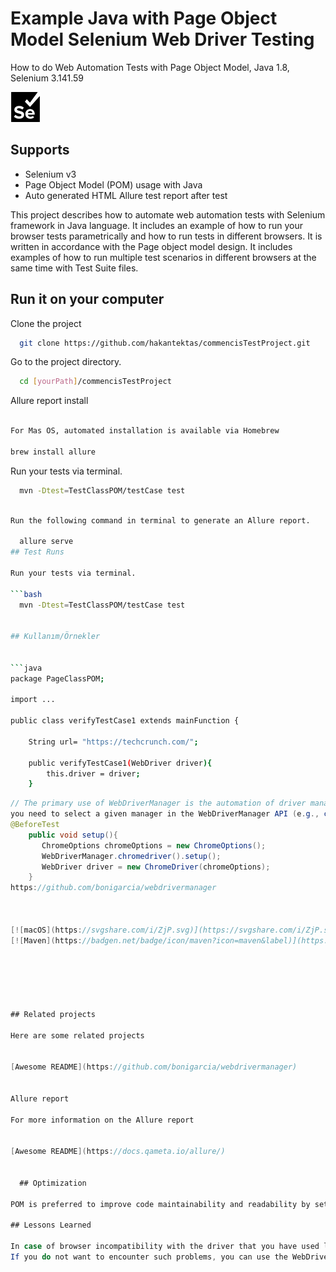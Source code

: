
# Example Java with Page Object Model Selenium Web Driver Testing

How to do Web Automation Tests with Page Object Model, Java 1.8, Selenium 3.141.59



<img src="https://github.com/hakantektas/commencisTestProject/blob/main/selenium.svg" width="width:400px;height:400px;">

## **Supports**

* Selenium v3
* Page Object Model (POM) usage with Java
* Auto generated HTML Allure test report after test

This project describes how to automate web automation tests with Selenium framework in Java language. It includes an example of how to run your browser tests parametrically and how to run tests in different browsers. It is written in accordance with the Page object model design. It includes examples of how to run multiple test scenarios in different browsers at the same time with Test Suite files.
## Run it on your computer

Clone the project

```bash
  git clone https://github.com/hakantektas/commencisTestProject.git
```

Go to the project directory.

```bash
  cd [yourPath]/commencisTestProject
```

Allure report install

```bash

For Mas OS, automated installation is available via Homebrew

brew install allure
```

Run your tests via terminal. 

```bash
  mvn -Dtest=TestClassPOM/testCase test

```

```bash

Run the following command in terminal to generate an Allure report.

  allure serve 
## Test Runs

Run your tests via terminal. 

```bash
  mvn -Dtest=TestClassPOM/testCase test

  
## Kullanım/Örnekler


```java
package PageClassPOM;

import ...

public class verifyTestCase1 extends mainFunction {

    String url= "https://techcrunch.com/";

    public verifyTestCase1(WebDriver driver){
        this.driver = driver;
    }
```

```java
// The primary use of WebDriverManager is the automation of driver management. For using this feature, 
you need to select a given manager in the WebDriverManager API (e.g., chromedriver() for Chrome) and invoke the method setup().
@BeforeTest
    public void setup(){
       ChromeOptions chromeOptions = new ChromeOptions();
       WebDriverManager.chromedriver().setup();
       WebDriver driver = new ChromeDriver(chromeOptions);
    }
https://github.com/bonigarcia/webdrivermanager



[![macOS](https://svgshare.com/i/ZjP.svg)](https://svgshare.com/i/ZjP.svg)
[![Maven](https://badgen.net/badge/icon/maven?icon=maven&label)](https://https://maven.apache.org/)






## Related projects

Here are some related projects


[Awesome README](https://github.com/bonigarcia/webdrivermanager)


Allure report 

For more information on the Allure report 


[Awesome README](https://docs.qameta.io/allure/)
  

  ## Optimization

POM is preferred to improve code maintainability and readability by setting common methods and elements to a variable.
  
## Lessons Learned

In case of browser incompatibility with the driver that you have used locally, use an updated browser and update your driver.
If you do not want to encounter such problems, you can use the WebDriverManager made by bonigarcia. -> https://github.com/bonigarcia/webdrivermanager


  
